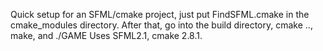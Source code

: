 Quick setup for an SFML/cmake project, just put FindSFML.cmake in the cmake_modules directory.  After that, go into the build directory, cmake .., make, and ./GAME
Uses SFML2.1, cmake 2.8.1.
